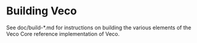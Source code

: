 Building Veco
=============

See doc/build-*.md for instructions on building the various
elements of the Veco Core reference implementation of Veco.
